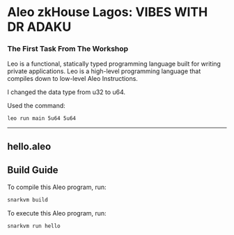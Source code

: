 # Aleo zkHouse Lagos: VIBES WITH DR ADAKU

### The First Task From The Workshop

Leo is a functional, statically typed programming language built for writing private applications. Leo is a high-level programming language that compiles down to low-level Aleo Instructions.

I changed the data type from u32 to u64.

Used the command:

```
leo run main 5u64 5u64
```

---

## hello.aleo

## Build Guide

To compile this Aleo program, run:

```bash
snarkvm build
```

To execute this Aleo program, run:

```bash
snarkvm run hello
```
